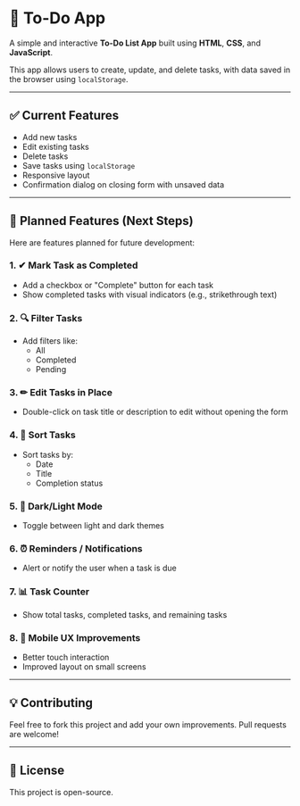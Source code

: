 # 📝 To-Do App

A simple and interactive **To-Do List App** built using **HTML**, **CSS**, and **JavaScript**.

This app allows users to create, update, and delete tasks, with data saved in the browser using `localStorage`.

---

## ✅ Current Features

- Add new tasks  
- Edit existing tasks  
- Delete tasks  
- Save tasks using `localStorage`  
- Responsive layout  
- Confirmation dialog on closing form with unsaved data  

---

## 🚀 Planned Features (Next Steps)

Here are features planned for future development:

### 1. ✔ Mark Task as Completed
- Add a checkbox or "Complete" button for each task
- Show completed tasks with visual indicators (e.g., strikethrough text)

### 2. 🔍 Filter Tasks
- Add filters like:
  - All
  - Completed
  - Pending

### 3. ✏ Edit Tasks in Place
- Double-click on task title or description to edit without opening the form

### 4. 🔄 Sort Tasks
- Sort tasks by:
  - Date
  - Title
  - Completion status

### 5. 🌙 Dark/Light Mode
- Toggle between light and dark themes

### 6. ⏰ Reminders / Notifications
- Alert or notify the user when a task is due

### 7. 📊 Task Counter
- Show total tasks, completed tasks, and remaining tasks

### 8. 📱 Mobile UX Improvements
- Better touch interaction
- Improved layout on small screens

---

## 💡 Contributing
Feel free to fork this project and add your own improvements. Pull requests are welcome!

---

## 📁 License
This project is open-source.

